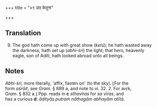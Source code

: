 +++
title = "०९ उत् केतुना"

+++
## Translation
9. The god hath come up with great show (*ketú*); he hath wasted away  
the darkness, hath set up (*abhi-śri*) the light; that hero, heavenly  
eagle, son of Aditi, hath looked abroad unto all beings.

## Notes
*Abhi-śri*, more literally, 'affix, fasten on' (to the sky). ⌊For the  
form *aśrāit*, see *Gram.* § 889 a, and note to vi. 32. 2. For avṛk,  
*Gram.* § 832 a.⌋ Ppp. reads in **c** *sthaviras* for *sa vīras*, and  
has a curious **d**: *ādityāṣ putraṁ nāthagām abhayām atītā*.
